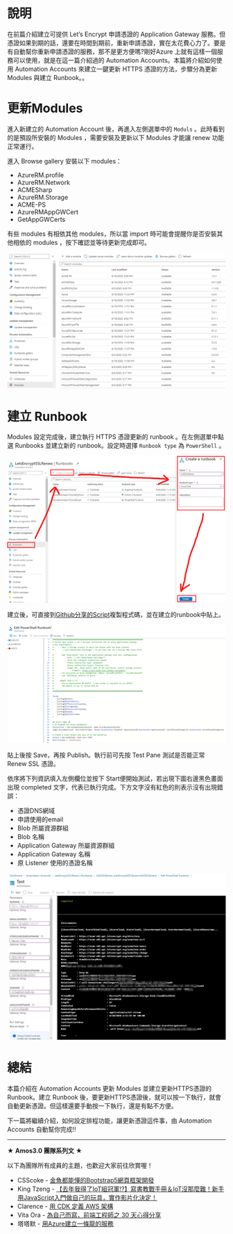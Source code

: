 # 說明

在前篇介紹建立可提供 Let’s Encrypt 申請憑證的 Application Gateway 服務。但憑證如果到期的話，還要在時間到期前，重新申請憑證，實在太花費心力了。要是有自動幫你重新申請憑證的服務，那不是更方便嗎?剛好Azure 上就有這樣一個服務可以使用，就是在這一篇介紹過的 Automation Accounts。本篇將介紹如何使用 Automation Accounts 來建立一鍵更新 HTTPS 憑證的方法，步驟分為更新Modules 與建立 Runbook。。

# 更新Modules

進入新建立的 Automation Account 後，再進入左側選單中的 `Moduls` 。此時看到的是預設所安裝的 Modules ，需要安裝及更新以下 Modules 才能讓 renew 功能正常運行。

進入 Browse gallery 安裝以下 modules：

- AzureRM.profile
- AzureRM.Network
- ACMESharp
- AzureRM.Storage
- ACME-PS
- AzureRMAppGWCert
- GetAppGWCerts

有些 modules 有相依其他 modules，所以當 import 時可能會提醒你是否安裝其他相依的 modules ，按下確認並等待更新完成即可。

![Modules list](https://raw.githubusercontent.com/HanInfinity/MDnoteImg/master/typora_uploadUntitled.png)

# 建立 Runbook

Modules 設定完成後，建立執行 HTTPS 憑證更新的 runbook 。在左側選單中點選 Runbooks 並建立新的 runbook。設定時選擇 `Runbook type` 為 `PowerShell` 。

![image-20201011165709786](https://raw.githubusercontent.com/HanInfinity/MDnoteImg/master/typora_uploadimage-20201011165709786.png)

建立後，可直接到[Github分享的Script](https://github.com/intelequia/letsencrypt-aw/blob/master/letsencryptaw_v2.ps1)複製程式碼，並在建立的runbook中貼上。

![image-20201011170203426](https://raw.githubusercontent.com/HanInfinity/MDnoteImg/master/typora_uploadimage-20201011170203426.png)

貼上後按 Save，再按 Publish。執行前可先按 Test Pane 測試是否能正常 Renew SSL 憑證。

依序將下列資訊填入左側欄位並按下 Start便開始測試，若出現下圖右邊黑色畫面出現 completed 文字，代表已執行完成。下方文字沒有紅色的則表示沒有出現錯誤：

- 憑證DNS網域
- 申請使用的email
- Blob 所屬資源群組
- Blob 名稱
- Application Gateway 所屬資源群組
- Application Gateway 名稱
- 原 Listener 使用的憑證名稱

![image-20201011170514463](https://raw.githubusercontent.com/HanInfinity/MDnoteImg/master/typora_uploadimage-20201011170514463.png)

# 總結

本篇介紹在 Automation Accounts 更新 Modules 並建立更新HTTPS憑證的Runbook。建立 Runbook 後，要更新HTTPS憑證後，就可以按一下執行，就會自動更新憑證。但這樣還要手動按一下執行，還是有點不方便。

下一篇將繼續介紹，如何設定排程功能，讓更新憑證這件事，由 Automation Accounts 自動幫你完成!!

---

★ **Amos3.0 團隊系列文** ★  

以下為團隊所有成員的主題，也歡迎大家前往欣賞喔！

- CSScoke - [金魚都能懂的Bootstrap5網頁框架開發](https://ithelp.ithome.com.tw/users/20112550/ironman/3796)  
- King Tzeng - [【去年我得了IoT組冠軍!?】寫書教戰手冊＆IoT沒那麼難！新手用JavaScript入門做自己的玩具，實作影片化決定！](https://ithelp.ithome.com.tw/users/20103130/ironman/3712)  
- Clarence - [用 CDK 定義 AWS 架構](https://ithelp.ithome.com.tw/users/20117701/ironman/3734)  
- Vita Ora - [為自己而寫，前端工程師之 30 天心得分享](https://ithelp.ithome.com.tw/users/20112656/ironman/3799)  
- 塔塔默 - [用Azure建立一條龍的服務](https://ithelp.ithome.com.tw/users/20112552/ironman/3823)